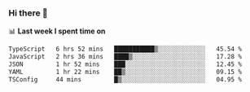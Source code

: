 ### Hi there 👋

<!--
**DBvc/DBvc** is a ✨ _special_ ✨ repository because its `README.md` (this file) appears on your GitHub profile.

Here are some ideas to get you started:

- 🔭 I’m currently working on ...
- 🌱 I’m currently learning ...
- 👯 I’m looking to collaborate on ...
- 🤔 I’m looking for help with ...
- 💬 Ask me about ...
- 📫 How to reach me: ...
- 😄 Pronouns: ...
- ⚡ Fun fact: ...
-->

📊 **Last week I spent time on**
<!--START_SECTION:waka-->

```txt
TypeScript   6 hrs 52 mins   ███████████▒░░░░░░░░░░░░░   45.54 %
JavaScript   2 hrs 36 mins   ████▒░░░░░░░░░░░░░░░░░░░░   17.28 %
JSON         1 hr 52 mins    ███░░░░░░░░░░░░░░░░░░░░░░   12.45 %
YAML         1 hr 22 mins    ██▒░░░░░░░░░░░░░░░░░░░░░░   09.15 %
TSConfig     44 mins         █▒░░░░░░░░░░░░░░░░░░░░░░░   04.95 %
```

<!--END_SECTION:waka-->
